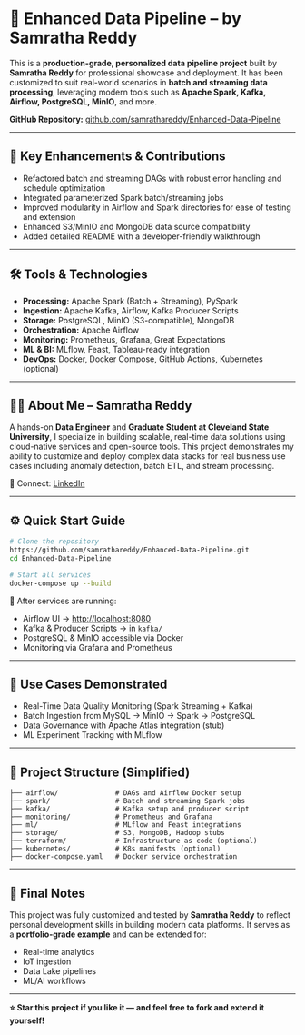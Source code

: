 # 🚀 Enhanced Data Pipeline – by Samratha Reddy

This is a **production-grade, personalized data pipeline project** built by **Samratha Reddy** for professional showcase and deployment. It has been customized to suit real-world scenarios in **batch and streaming data processing**, leveraging modern tools such as **Apache Spark, Kafka, Airflow, PostgreSQL, MinIO**, and more.

**GitHub Repository:** [github.com/samrathareddy/Enhanced-Data-Pipeline](https://github.com/samrathareddy/Enhanced-Data-Pipeline)

---

## 📌 Key Enhancements & Contributions

* Refactored batch and streaming DAGs with robust error handling and schedule optimization
* Integrated parameterized Spark batch/streaming jobs
* Improved modularity in Airflow and Spark directories for ease of testing and extension
* Enhanced S3/MinIO and MongoDB data source compatibility
* Added detailed README with a developer-friendly walkthrough

---

## 🛠️ Tools & Technologies

* **Processing:** Apache Spark (Batch + Streaming), PySpark
* **Ingestion:** Apache Kafka, Airflow, Kafka Producer Scripts
* **Storage:** PostgreSQL, MinIO (S3-compatible), MongoDB
* **Orchestration:** Apache Airflow
* **Monitoring:** Prometheus, Grafana, Great Expectations
* **ML & BI:** MLflow, Feast, Tableau-ready integration
* **DevOps:** Docker, Docker Compose, GitHub Actions, Kubernetes (optional)

---

## 👨‍💻 About Me – Samratha Reddy

A hands-on **Data Engineer** and **Graduate Student at Cleveland State University**, I specialize in building scalable, real-time data solutions using cloud-native services and open-source tools. This project demonstrates my ability to customize and deploy complex data stacks for real business use cases including anomaly detection, batch ETL, and stream processing.

🔗 Connect: [LinkedIn](https://www.linkedin.com/in/samrathareddy)

---

## ⚙️ Quick Start Guide

```bash
# Clone the repository
https://github.com/samrathareddy/Enhanced-Data-Pipeline.git
cd Enhanced-Data-Pipeline

# Start all services
docker-compose up --build
```

📌 After services are running:

* Airflow UI → [http://localhost:8080](http://localhost:8080)
* Kafka & Producer Scripts → in `kafka/`
* PostgreSQL & MinIO accessible via Docker
* Monitoring via Grafana and Prometheus

---

## 🧩 Use Cases Demonstrated

* Real-Time Data Quality Monitoring (Spark Streaming + Kafka)
* Batch Ingestion from MySQL → MinIO → Spark → PostgreSQL
* Data Governance with Apache Atlas integration (stub)
* ML Experiment Tracking with MLflow

---

## 📁 Project Structure (Simplified)

```
├── airflow/              # DAGs and Airflow Docker setup
├── spark/                # Batch and streaming Spark jobs
├── kafka/                # Kafka setup and producer script
├── monitoring/           # Prometheus and Grafana
├── ml/                   # MLflow and Feast integrations
├── storage/              # S3, MongoDB, Hadoop stubs
├── terraform/            # Infrastructure as code (optional)
├── kubernetes/           # K8s manifests (optional)
├── docker-compose.yaml   # Docker service orchestration
```

---

## 🔐 Final Notes

This project was fully customized and tested by **Samratha Reddy** to reflect personal development skills in building modern data platforms. It serves as a **portfolio-grade example** and can be extended for:

* Real-time analytics
* IoT ingestion
* Data Lake pipelines
* ML/AI workflows

---

**⭐ Star this project if you like it — and feel free to fork and extend it yourself!**
